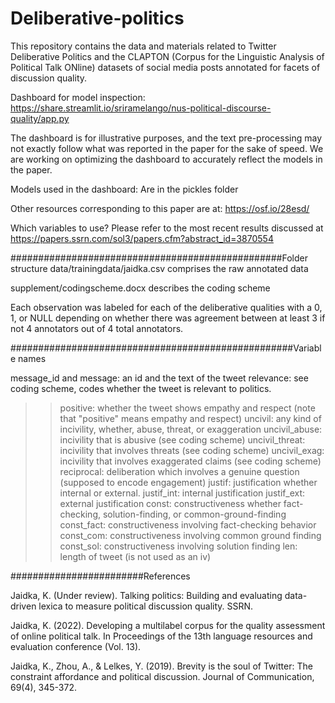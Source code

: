 # Deliberative-politics 

This repository contains the data and materials related to Twitter Deliberative Politics and the CLAPTON (Corpus for the Linguistic Analysis of Political Talk ONline) datasets of social media posts annotated for facets of discussion quality.


Dashboard for model inspection:
https://share.streamlit.io/sriramelango/nus-political-discourse-quality/app.py

The dashboard is for illustrative purposes, and the text pre-processing may not exactly follow what was reported in the paper for the sake of speed. We are working on optimizing the dashboard to accurately reflect the models in the paper. 

Models used in the dashboard:
Are in the pickles folder

Other resources corresponding to this paper are at:
https://osf.io/28esd/

Which variables to use?
Please refer to the most recent results discussed at 
https://papers.ssrn.com/sol3/papers.cfm?abstract_id=3870554


#################################################Folder structure
data/trainingdata/jaidka.csv comprises the raw annotated data

supplement/codingscheme.docx describes the coding scheme

Each observation was labeled for each of the deliberative qualities with a 0, 1, or NULL depending on whether there was agreement between at least 3 if not 4 annotators out of 4 total annotators. 


###################################################Variable names

message_id and message: an id and the text of the tweet
relevance: see coding scheme, codes whether the tweet is relevant to politics.
>>positive: whether the tweet shows empathy and respect (note that "positive" means empathy and respect)
>>uncivil: any kind of incivility, whether, abuse, threat, or exaggeration
>>uncivil_abuse: incivility that is abusive (see coding scheme)
>>uncivil_threat: incivility that involves threats (see coding scheme)
>>uncivil_exag: incivility that involves exaggerated claims (see coding scheme)
>>reciprocal: deliberation which involves a genuine question (supposed to encode engagement)
>>justif: justification whether internal or external.
>>justif_int: internal justification
>>justif_ext: external justification
>>const: constructiveness whether fact-checking, solution-finding, or common-ground-finding
>>const_fact: constructiveness involving fact-checking behavior
>>const_com: constructiveness involving common ground finding
>>const_sol: constructiveness involving solution finding
>>len: length of tweet (is not used as an iv)


########################References

Jaidka, K. (Under review). Talking politics: Building and evaluating data-driven lexica to measure political discussion quality. SSRN.

Jaidka, K. (2022). Developing a multilabel corpus for the quality assessment of online political talk. In Proceedings of the 13th language resources and evaluation conference (Vol. 13).


Jaidka, K., Zhou, A., & Lelkes, Y. (2019). Brevity is the soul of Twitter: The constraint affordance and political discussion. Journal of Communication, 69(4), 345-372.
